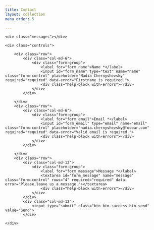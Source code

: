 ```yaml
---
title: Contact
layout: collection
menu_order: 5

---
```


<form id="contact-form" method="post" action="contact.php" role="form">

    <div class="messages"></div>

    <div class="controls">

        <div class="row">
            <div class="col-md-6">
                <div class="form-group">
                    <label for="form_name">Name *</label>
                    <input id="form_name" type="text" name="name" class="form-control" placeholder="Nadia Chernyshevsky" required="required" data-error="Firstname is required.">
                    <div class="help-block with-errors"></div>
                </div>
            </div>
           
        </div>
        <div class="row">
            <div class="col-md-6">
                <div class="form-group">
                    <label for="form_email">Email *</label>
                    <input id="form_email" type="email" name="email" class="form-control" placeholder="nadia.chernyshevsky@foobar.com" required="required" data-error="Valid email is required.">
                    <div class="help-block with-errors"></div>
                </div>
            </div>
          
        </div>
        <div class="row">
            <div class="col-md-12">
                <div class="form-group">
                    <label for="form_message">Message *</label>
                    <textarea id="form_message" name="message" class="form-control" rows="4" required="required" data-error="Please,leave us a message."></textarea>
                    <div class="help-block with-errors"></div>
                </div>
            </div>
            <div class="col-md-12">
                <input type="submit" class="btn btn-success btn-send" value="Send">
            </div>
       
    </div>


